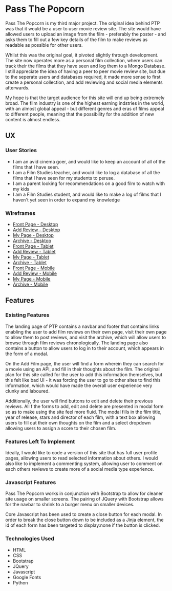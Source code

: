 <h1>Pass The Popcorn</h1>

<p>Pass The Popcorn is my third major project. The original idea behind PTP was that it would be a user to user movie review site. The site would have allowed users to upload an image from the film - preferably the poster - and asks them to fill out a few key details of the film to make reviews as readable as possible for other users.</p>

<p>Whilst this was the original goal, it pivoted slightly through development. The site now operates more as a personal film collection, where users can track their the films that they have seen and log them to a Mongo Database. I still appreciate the idea of having a peer to peer movie review site, but due to the seperate users and databases required, it made more sense to first create a personal collection, and add reviewing and social media elements afterwards.</p>

<p>My hope is that the target audience for this site will end up being extremely broad. The film industry is one of the highest earning indstries in the world, with an almost global appeal - but different genres and eras of films appeal to different people, meaning that the possibility for the addition of new content is almost endless.</p>

<h2>UX</h2>

<h3>User Stories</h3>
<ul>
<li>I am an avid cinema goer, and would like to keep an account of all of the films that I have seen.</li>
<li>I am a Film Studies teacher, and would like to log a database of all the films that I have seen for my students to peruse.</li>
<li>I am a parent looking for recommendations on a good film to watch with my kids</li>
<li>I am a Film Studies student, and would like to make a log of films that I haven't yet seen in order to expand my knowledge</li>
</ul>

<h3>Wireframes</h3>
<ul>
<li><a href="https://imgur.com/JlYk0kQ">Front Page - Desktop</a></li>
<li><a href="https://imgur.com/TouLGr9">Add Review - Desktop</a></li>
<li><a href="https://imgur.com/3FQsaPN">My Page - Desktop</a></li>
<li><a href="https://imgur.com/xWLqmGN">Archive - Desktop</a></li>
<li><a href="https://imgur.com/8khKGsy">Front Page - Tablet</a></li>
<li><a href="https://imgur.com/7KH3QVg">Add Review - Tablet</a></li>
<li><a href="https://imgur.com/ZwqINCv">My Page - Tablet</a></li>
<li><a href="https://imgur.com/qC3KDgP">Archive - Tablet</a></li>
<li><a href="https://imgur.com/It2nwsf">Front Page - Mobile</a></li>
<li><a href="https://imgur.com/PFt2HDz">Add Review - Mobile</a></li>
<li><a href="https://imgur.com/ZwqINCv">My Page - Mobile</a></li>
<li><a href="https://imgur.com/WhhITB8">Archive - Mobile</a></li>
</ul>

<h2>Features</h2>

<h3>Existing Features</h3>

<p>The landing page of PTP contains a navbar and footer that contains links enabling the user to add film reviews on their own page, visit their own page to allow them to post reviews, and visit the archive, which will allow users to browse through film reviews chronologically. The landing page also contains a button to allow users to log in to their account, which appears in the form of a modal.</p>

<p>On the Add Film page, the user will find a form wherein they can search for a movie using an API, and fill in their thoughts about the film. The original plan for this site called for the user to add this information themselves, but this felt like bad UI - it was forcing the user to go to other sites to find this information, which would have made the overall user experience very clunky and laboured.</p>

<p>Additionally, the user will find buttons to edit and delete their previous reviews. All f the forms to add, edit and delete are presented in modal form so as to make using the site feel more fluid. The modal fills in the film title, year of release, stars and director of each film, with a text box allowing users to fill out their own thoughts on the film and a select dropdown allowing users to assign a score to their chosen film.</p>

<h3>Features Left To Implement</h3>

<p>Ideally, I would like to code a version of this site that has full user profile pages, allowing users to read selected information about others. I would also like to implement a commenting system, allowing user to comment on each others reviews to create more of a social media type experience.</p>

<h3>Javascript Features</h3>

<p>Pass The Popcorn works in conjunction with Bootstrap to allow for cleaner site usage on smaller screens. The pairing of JQuery with Bootstrap allows for the navbar to shrink to a burger menu on smaller devices.</p>

<p>Core Javascript has been used to create a close button for each modal. In order to break the close button down to be included as a Jinja element, the id of each form has been targeted to display:none if the button is clicked.</p>

<h3>Technologies Used</h3>

<ul>
<li>HTML</li>
<li>CSS</li>
<li>Bootstrap</li>
<li>JQuery</li>
<li>Javascript</li>
<li>Google Fonts</li>
<li>Python</li>

</ul>
